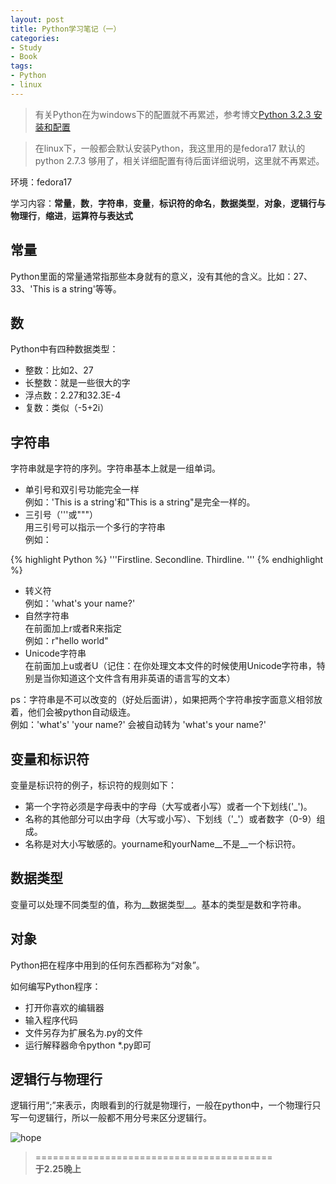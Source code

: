 ```yaml
---
layout: post
title: Python学习笔记（一）
categories:
- Study
- Book
tags:
- Python
- linux
---
```


> 有关Python在为windows下的配置就不再累述，参考博文[Python 3.2.3 安装和配置](http://ideex.name/cn/2012/08/python-config/)  

> 在linux下，一般都会默认安装Python，我这里用的是fedora17 默认的python 2.7.3 够用了，相关详细配置有待后面详细说明，这里就不再累述。  

环境：fedora17  

学习内容：__常量__，__数__，__字符串__，__变量__，__标识符的命名__，__数据类型__，__对象__，__逻辑行与物理行__，__缩进__，__运算符与表达式__  

##  常量  

Python里面的常量通常指那些本身就有的意义，没有其他的含义。比如：27、33、'This is a string'等等。  

## 数  

Python中有四种数据类型：  

- 整数：比如2、27  
- 长整数：就是一些很大的字  
- 浮点数：2.27和32.3E-4  
- 复数：类似（-5+2i）  

## 字符串  

字符串就是字符的序列。字符串基本上就是一组单词。  

- 单引号和双引号功能完全一样  
例如：'This is a string'和"This is a string"是完全一样的。  
- 三引号（'''或"""）  
用三引号可以指示一个多行的字符串  
例如：  

{% highlight Python %}
'''Firstline.
Secondline.
Thirdline.
'''
{% endhighlight %}  

- 转义符  
例如：'what\'s your name?'  
- 自然字符串  
在前面加上r或者R来指定  
例如：r"hello world"  
- Unicode字符串  
在前面加上u或者U（记住：在你处理文本文件的时候使用Unicode字符串，特别是当你知道这个文件含有用非英语的语言写的文本）  

ps：字符串是不可以改变的（好处后面讲），如果把两个字符串按字面意义相邻放着，他们会被python自动级连。  
例如：'what\'s' 'your name?' 会被自动转为 'what's your name?'  

## 变量和标识符  

变量是标识符的例子，标识符的规则如下：  

- 第一个字符必须是字母表中的字母（大写或者小写）或者一个下划线('_')。  
- 名称的其他部分可以由字母（大写或小写）、下划线（'_'）或者数字（0-9）组成。  
- 名称是对大小写敏感的。yourname和yourName__不是__一个标识符。  

## 数据类型  

变量可以处理不同类型的值，称为__数据类型__。基本的类型是数和字符串。  

## 对象  

Python把在程序中用到的任何东西都称为“对象”。  

如何编写Python程序：  

- 打开你喜欢的编辑器  
- 输入程序代码  
- 文件另存为扩展名为.py的文件  
- 运行解释器命令python *.py即可  

## 逻辑行与物理行  

逻辑行用“;”来表示，肉眼看到的行就是物理行，一般在python中，一个物理行只写一句逻辑行，所以一般都不用分号来区分逻辑行。  


![hope]()    



> =========================================          
> __于2.25晚上__     
